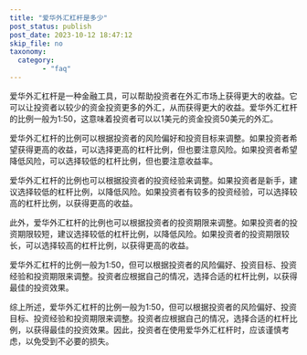```yaml
---
title: "爱华外汇杠杆是多少"
post_status: publish
post_date: 2023-10-12 18:47:12
skip_file: no
taxonomy:
  category:
        - "faq"
---
```


爱华外汇杠杆是一种金融工具，可以帮助投资者在外汇市场上获得更大的收益。它可以让投资者以较少的资金投资更多的外汇，从而获得更大的收益。爱华外汇杠杆的比例一般为1:50，这意味着投资者可以以1美元的资金投资50美元的外汇。

爱华外汇杠杆的比例可以根据投资者的风险偏好和投资目标来调整。如果投资者希望获得更高的收益，可以选择更高的杠杆比例，但也要注意风险。如果投资者希望降低风险，可以选择较低的杠杆比例，但也要注意收益率。

爱华外汇杠杆的比例也可以根据投资者的投资经验来调整。如果投资者是新手，建议选择较低的杠杆比例，以降低风险。如果投资者有较多的投资经验，可以选择较高的杠杆比例，以获得更高的收益。

此外，爱华外汇杠杆的比例也可以根据投资者的投资期限来调整。如果投资者的投资期限较短，建议选择较低的杠杆比例，以降低风险。如果投资者的投资期限较长，可以选择较高的杠杆比例，以获得更高的收益。

爱华外汇杠杆的比例一般为1:50，但可以根据投资者的风险偏好、投资目标、投资经验和投资期限来调整。投资者应根据自己的情况，选择合适的杠杆比例，以获得最佳的投资效果。

综上所述，爱华外汇杠杆的比例一般为1:50，但可以根据投资者的风险偏好、投资目标、投资经验和投资期限来调整。投资者应根据自己的情况，选择合适的杠杆比例，以获得最佳的投资效果。因此，投资者在使用爱华外汇杠杆时，应该谨慎考虑，以免受到不必要的损失。
